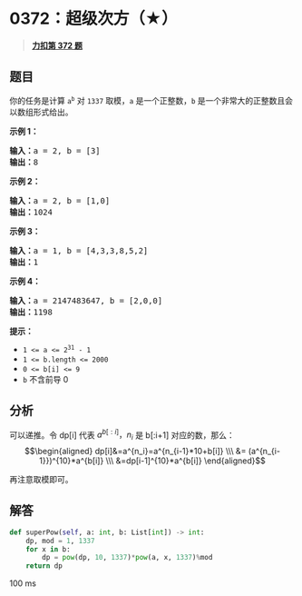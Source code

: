 # 0372：超级次方（★）


> <u>**[力扣第 372 题](https://leetcode.cn/problems/super-pow/)**</u>

## 题目

<p>你的任务是计算 <code>a<sup>b</sup></code> 对 <code>1337</code> 取模，<code>a</code> 是一个正整数，<code>b</code> 是一个非常大的正整数且会以数组形式给出。</p>



<p><strong>示例 1：</strong></p>

<pre>
<strong>输入：</strong>a = 2, b = [3]
<strong>输出：</strong>8
</pre>

<p><strong>示例 2：</strong></p>

<pre>
<strong>输入：</strong>a = 2, b = [1,0]
<strong>输出：</strong>1024
</pre>

<p><strong>示例 3：</strong></p>

<pre>
<strong>输入：</strong>a = 1, b = [4,3,3,8,5,2]
<strong>输出：</strong>1
</pre>

<p><strong>示例 4：</strong></p>

<pre>
<strong>输入：</strong>a = 2147483647, b = [2,0,0]
<strong>输出：</strong>1198
</pre>



<p><strong>提示：</strong></p>

<ul>
<li><code>1 <= a <= 2<sup>31</sup> - 1</code></li>
<li><code>1 <= b.length <= 2000</code></li>
<li><code>0 <= b[i] <= 9</code></li>
<li><code>b</code> 不含前导 0</li>
</ul>


## 分析

可以递推。令 dp[i] 代表 $a^{b[:i]}，n_i$ 是 b[:i+1] 对应的数，那么：
$$\begin{aligned} dp[i]&=a^{n_i}=a^{n_{i-1}*10+b[i]} \\\
&= (a^{n_{i-1}})^{10}*a^{b[i]} \\\
&=dp[i-1]^{10}*a^{b[i]}
\end{aligned}$$

再注意取模即可。

## 解答

```python
def superPow(self, a: int, b: List[int]) -> int:
    dp, mod = 1, 1337
    for x in b:
        dp = pow(dp, 10, 1337)*pow(a, x, 1337)%mod
    return dp
```
100 ms

